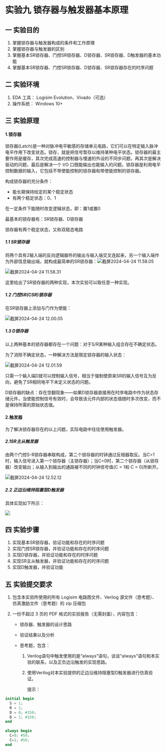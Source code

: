 # 实验九 锁存器与触发器基本原理

## 一 实验目的

1. 掌握锁存器与触发器构成的条件和工作原理
2. 掌握锁存器与触发器的区别
3. 掌握基本SR锁存器、门控SR锁存器、D锁存器、SR锁存器、D触发器的基本功能
4. 掌握基本SR锁存器、门控SR锁存器、D锁存器、SR锁存器存在的时序问题

## 二 实验环境

1. EDA 工具： Logisim Evolution、Vivado（可选）
2. 操作系统： Windows 10+

## 三 实验原理

#### 1.锁存器

锁存器(Latch)是一种对脉冲电平敏感的存储单元电路，它们可以在特定输入脉冲电平作用下改变状态。锁存，就是把信号暂存以维持某种电平状态。锁存器的最主要作用是缓存，其次完成高速的控制器与慢速的外设的不同步问题，再其次是解决驱动的问题，最后是解决一个 I/O 口既能输出也能输入的问题。锁存器是利用电平控制数据的输入，它包括不带使能控制的锁存器和带使能控制的锁存器。

构成锁存器的充分条件：

- 能长期保持给定的某个稳定状态
- 有两个稳定状态：0、1

在一定条件下能随时改变逻辑状态，即：置1或置0

最基本的锁存器有：SR锁存器、D锁存器

锁存器有两个稳定状态，又称双稳态电路

##### 1.1 SR锁存器

将两个具有2输入端的反向逻辑器件的输出与输入端交叉连起来，另一个输入端作为外部信息输出端，就构成最简单的SR锁存器：![截屏2024-04-24 11.58.05](img/lab9/6.png)

![截屏2024-04-24 11.58.31](img/lab9/5.png)

这里给出了SR锁存器的两种实现，本次实验可以取任意一种实现。

##### 1.2 门控SR(CSR)锁存器

在SR锁存器上添加与门作为使能：

![截屏2024-04-24 12.00.05](img/lab4.png)

##### 1.3 D锁存器

以上两种基本的锁存器都存在一个问题：对于S/R某种输入组合存在不确定状态。

为了消除不确定状态，一种解决方法是限定锁存器的输入状态：

![截屏2024-04-24 12.01.59](img/lab9/3.png)

只需一个输入端D就可以控制输入信号，相当于强制使原来SR的输入信号互为反向，避免了SR相同电平下未定义状态的问题。

D锁存器的缺点：存在空翻现象——如果D锁存器直接用在时序电路中作为状态存储元件，当使能控制信号有效时，会导致该元件内部的状态值随时多次改变，而不是保持所需的原始状态值。

#### 2.触发器

为了解决锁存器存在的以上问题，实际电路中往往使用触发器。

##### 2.1SR主从触发器

由两个门控S-R锁存器串联构成，第二个锁存器的时钟通过反相器取反。当C=1时，输入信号进入第一个锁存器（主锁存器）；当C=0时，第二个锁存器（从锁存器）改变输出；从输入到输出的通路被不同的时钟信号值(C = 1和 C = 0)所断开。

![截屏2024-04-24 12.52.12](img/lab9/2.png)

##### 2.2 正边沿维持阻塞型D触发器

具体实现如下所示：

![](img/lab9/1.png)

## 四 实验步骤

1. 实现基本SR锁存器，验证功能和存在的时序问题
2. 实现门控SR锁存器，并验证功能和存在的时序问题
3. 实现D锁存器，并验证功能和存在的时序问题
4. 实现SR主从触发器，并验证功能和存在的时序问题
5. 实现D触发器，并验证功能

## 五 实验提交要求

1. 包含本实验所使用的所有 Logisim 电路图文件、Verilog 源文件（思考题）、仿真激励文件（思考题）的 zip 压缩包

2. 一份不超过 3 页的 PDF 格式的实验报告（无需封面），内容包含：

   - 锁存器、触发器的设计思路

   - 验证结果以及分析

   - 思考题，包含：

     1. Verilog语句中触发使用的是“always”语句，谈谈“always”语句和本实验的联系，以及正负边沿触发的实现思路。

     2. 使用Verilog对本实验提供的正边沿维持阻塞型D触发器进行仿真验证。

        提示：

```verilog
initial begin
  S = 1;
  R = 1;
  D = 0; #150;
  D = 1; #150;
end
        
always begin
  C=0; #50;
  C=1; #50;
end
```

        